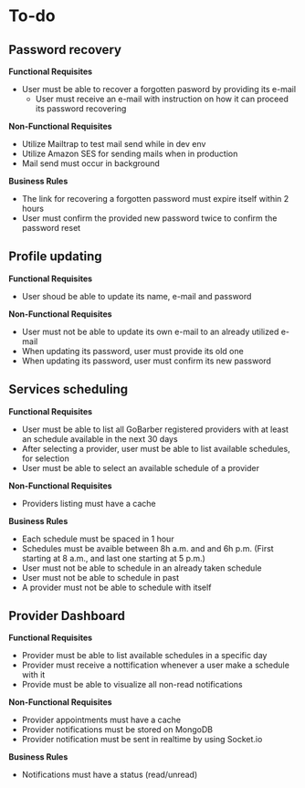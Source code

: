 # To-do

## Password recovery

**Functional Requisites**

- User must be able to recover a forgotten pasword by providing its e-mail
  - User must receive an e-mail with instruction on how it can proceed its password recovering

**Non-Functional Requisites**

- Utilize Mailtrap to test mail send while in dev env
- Utilize Amazon SES for sending mails when in production
- Mail send must occur in background

**Business Rules**

- The link for recovering a forgotten password must expire itself within 2 hours
- User must confirm the provided new password twice to confirm the password reset

## Profile updating

**Functional Requisites**

- User shoud be able to update its name, e-mail and password

**Non-Functional Requisites**

- User must not be able to update its own e-mail to an already utilized e-mail
- When updating its password, user must provide its old one
- When updating its password, user must confirm its new password

## Services scheduling

**Functional Requisites**

- User must be able to list all GoBarber registered providers with at least an schedule available in the next 30 days
- After selecting a provider, user must be able to list available schedules, for selection
- User must be able to select an available schedule of a provider

**Non-Functional Requisites**

- Providers listing must have a cache

**Business Rules**

- Each schedule must be spaced in 1 hour
- Schedules must be avaible between 8h a.m. and and 6h p.m. (First starting at 8 a.m., and last one starting at 5 p.m.)
- User must not be able to schedule in an already taken schedule
- User must not be able to schedule in past
- A provider must not be able to schedule with itself

## Provider Dashboard

**Functional Requisites**

- Provider must be able to list available schedules in a specific day
- Provider must receive a nottification whenever a user make a schedule with it
- Provide must be able to visualize all non-read notifications

**Non-Functional Requisites**

- Provider appointments must have a cache
- Provider notifications must be stored on MongoDB
- Provider notification must be sent in realtime by using Socket.io

**Business Rules**

- Notifications must have a status (read/unread)
